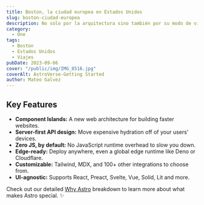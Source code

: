 ```yaml
---
title: Boston, la ciudad europea en Estados Unidos
slug: boston-ciudad-europea
description: No solo por la arquitectura sino también por su modo de vida.
category:
  - One
tags:
  - Boston
  - Estados Unidos
  - Viajes
pubDate: 2023-09-06
cover: "/public/img/IMG_8516.jpg"
coverAlt: AstroVerse-Getting Started
author: Mateo Galvez
---
```


## Key Features

- **Component Islands:** A new web architecture for building faster websites.
- **Server-first API design:** Move expensive hydration off of your users' devices.
- **Zero JS, by default:** No JavaScript runtime overhead to slow you down.
- **Edge-ready:** Deploy anywhere, even a global edge runtime like Deno or Cloudflare.
- **Customizable:** Tailwind, MDX, and 100+ other integrations to choose from.
- **UI-agnostic:** Supports React, Preact, Svelte, Vue, Solid, Lit and more.

Check out our detailed [Why Astro](/en/concepts/why-astro/) breakdown to learn more about what makes Astro special. ✨
